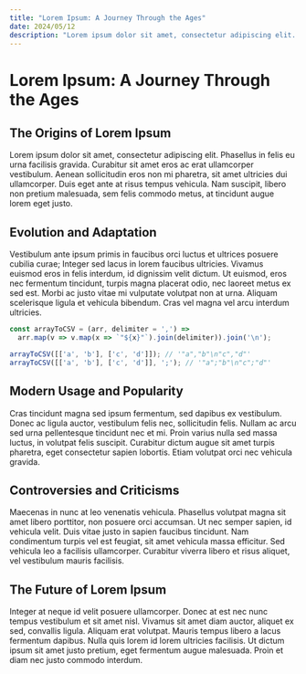 ```yaml
---
title: "Lorem Ipsum: A Journey Through the Ages"
date: 2024/05/12
description: "Lorem ipsum dolor sit amet, consectetur adipiscing elit. Phasellus in felis eu urna facilisis gravida. Curabitur sit amet eros ac erat ullamcorper vestibulum. Aenean sollicitudin eros non mi pharetra, sit amet ultricies dui ullamcorper. Duis eget ante at risus tempus vehicula. Nam suscipit, libero non pretium malesuada, sem felis commodo metus, at tincidunt augue lorem eget justo."
---
```

# Lorem Ipsum: A Journey Through the Ages

## The Origins of Lorem Ipsum

Lorem ipsum dolor sit amet, consectetur adipiscing elit. Phasellus in felis eu urna facilisis gravida. Curabitur sit amet eros ac erat ullamcorper vestibulum. Aenean sollicitudin eros non mi pharetra, sit amet ultricies dui ullamcorper. Duis eget ante at risus tempus vehicula. Nam suscipit, libero non pretium malesuada, sem felis commodo metus, at tincidunt augue lorem eget justo.

## Evolution and Adaptation

Vestibulum ante ipsum primis in faucibus orci luctus et ultrices posuere cubilia curae; Integer sed lacus in lorem faucibus ultricies. Vivamus euismod eros in felis interdum, id dignissim velit dictum. Ut euismod, eros nec fermentum tincidunt, turpis magna placerat odio, nec laoreet metus ex sed est. Morbi ac justo vitae mi vulputate volutpat non at urna. Aliquam scelerisque ligula et vehicula bibendum. Cras vel magna vel arcu interdum ultricies.
```javascript
const arrayToCSV = (arr, delimiter = ',') =>
  arr.map(v => v.map(x => `"${x}"`).join(delimiter)).join('\n');

arrayToCSV([['a', 'b'], ['c', 'd']]); // '"a","b"\n"c","d"'
arrayToCSV([['a', 'b'], ['c', 'd']], ';'); // '"a";"b"\n"c";"d"'
```

## Modern Usage and Popularity

Cras tincidunt magna sed ipsum fermentum, sed dapibus ex vestibulum. Donec ac ligula auctor, vestibulum felis nec, sollicitudin felis. Nullam ac arcu sed urna pellentesque tincidunt nec et mi. Proin varius nulla sed massa luctus, in volutpat felis suscipit. Curabitur dictum augue sit amet turpis pharetra, eget consectetur sapien lobortis. Etiam volutpat orci nec vehicula gravida.

## Controversies and Criticisms

Maecenas in nunc at leo venenatis vehicula. Phasellus volutpat magna sit amet libero porttitor, non posuere orci accumsan. Ut nec semper sapien, id vehicula velit. Duis vitae justo in sapien faucibus tincidunt. Nam condimentum turpis vel est feugiat, sit amet vehicula massa efficitur. Sed vehicula leo a facilisis ullamcorper. Curabitur viverra libero et risus aliquet, vel vestibulum mauris facilisis.

## The Future of Lorem Ipsum

Integer at neque id velit posuere ullamcorper. Donec at est nec nunc tempus vestibulum et sit amet nisl. Vivamus sit amet diam auctor, aliquet ex sed, convallis ligula. Aliquam erat volutpat. Mauris tempus libero a lacus fermentum dapibus. Nulla quis lorem id lorem ultricies facilisis. Ut dictum ipsum sit amet justo pretium, eget fermentum augue malesuada. Proin et diam nec justo commodo interdum.
